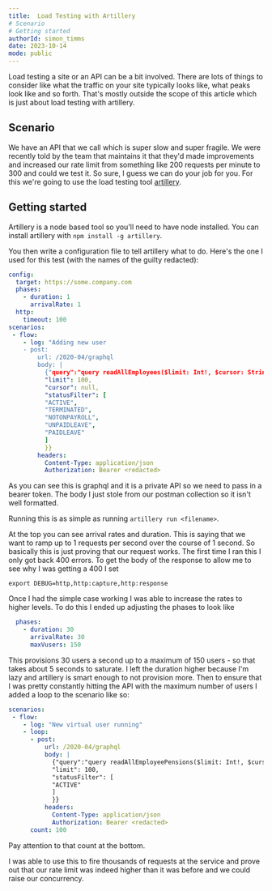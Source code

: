 ```yaml
---
title:  Load Testing with Artillery
# Scenario 
# Getting started 
authorId: simon_timms
date: 2023-10-14
mode: public
---
```




Load testing a site or an API can be a bit involved. There are lots of things to consider like what the traffic on your site typically looks like, what peaks look like and so forth. That's mostly outside the scope of this article which is just about load testing with artillery.

## Scenario 

We have an API that we call which is super slow and super fragile. We were recently told by the team that maintains it that they'd made improvements and increased our rate limit from something like 200 requests per minute to 300 and could we test it. So sure, I guess we can do your job for you. For this we're going to use the load testing tool [artillery](https://www.artillery.io/).

## Getting started 

Artillery is a node based tool so you'll need to have node installed.  You can install artillery with `npm install -g artillery`.

You then write a configuration file to tell artillery what to do. Here's the one I used for this test (with the names of the guilty redacted):

```yaml
config: 
  target: https://some.company.com
  phases:
    - duration: 1
      arrivalRate: 1
  http:
    timeout: 100
scenarios:
 - flow:
    - log: "Adding new user
    - post:
        url: /2020-04/graphql
        body: |
          {"query":"query readAllEmployees($limit: Int!, $cursor: String, $statusFilter: [String!]!) {\n company {\n employees(filter: {status: {in: $statusFilter}}, pagination: {first: $limit, after: $cursor}) {\n pageInfo {\n hasNextPage\n startCursor\n endCursor\n hasPreviousPage\n }\n nodes {\n id\n firstName\n lastName\n\t\tmiddleName\n birthDate\n displayName\n employmentDetail {\n employmentStatus\n hireDate\n terminationDate\n }\n taxIdentifiers {\n taxIdentifierType\n value\n }\n payrollProfile {\n preferredAddress {\n streetAddress1\n streetAddress2\n city\n zipCode\n county\n state\n country\n }\n preferredEmail\n preferredPhone\n compensations {\n id\n timeWorked {\n unit\n value\n }\n active\n amount\n multiplier\n employerCompensation {\n id\n name\n active\n amount\n timeWorked {\n unit\n value\n }\n multiplier\n }\n }\n }\n }\n }\n }\n}\n","variables":{
          "limit": 100,
          "cursor": null,
          "statusFilter": [
          "ACTIVE",
          "TERMINATED",
          "NOTONPAYROLL",
          "UNPAIDLEAVE",
          "PAIDLEAVE"
          ]
          }}
        headers:
          Content-Type: application/json
          Authorization: Bearer <redacted>
```

As you can see this is graphql and it is a private API so we need to pass in a bearer token. The body I just stole from our postman collection so it isn't well formatted. 

Running this is as simple as running `artillery run <filename>`.

At the top you can see arrival rates and duration. This is saying that we want to ramp up to 1 requests per second over the course of 1 second. So basically this is just proving that our request works. The first time I ran this I only got back 400 errors. To get the body of the response to allow me to see why I was getting a 400 I set 
```
export DEBUG=http,http:capture,http:response
```

Once I had the simple case working I was able to increase the rates to higher levels. To do this I ended up adjusting the phases to look like 
```yaml
  phases:
    - duration: 30
      arrivalRate: 30
      maxVusers: 150
```

This provisions 30 users a second up to a maximum of 150 users - so that takes about 5 seconds to saturate. I left the duration higher because I'm lazy and artillery is smart enough to not provision more. Then to ensure that I was pretty constantly hitting the API with the maximum number of users I added a loop to the scenario like so:

```yaml
scenarios:
 - flow:
    - log: "New virtual user running"
    - loop:
      - post:
          url: /2020-04/graphql
          body: |
            {"query":"query readAllEmployeePensions($limit: Int!, $cursor: String, $statusFilter: [String!]!) {\n company {\n employees(filter: {status: { in: $statusFilter }}, pagination: {first: $limit, after: $cursor}) {\n pageInfo {\n hasNextPage\n startCursor\n endCursor\n hasPreviousPage\n }\n nodes {\n id\n displayName\n payrollProfile {\n pensions {\n id\n active\n employeeSetup {\n amount {\n percentage\n value\n }\n cappings {\n amount\n timeInterval\n }\n }\n employerSetup {\n amount {\n percentage\n value\n }\n cappings {\n amount\n timeInterval\n }\n }\n employerPension {\n id\n name\n statutoryPensionPolicy\n }\n customFields {\n name\n value\n }\n }\n }\n }\n }\n }\n}\n","variables":{
            "limit": 100,
            "statusFilter": [
            "ACTIVE"
            ]
            }}
          headers:
            Content-Type: application/json
            Authorization: Bearer <redacted>
      count: 100
```

Pay attention to that count at the bottom. 

I was able to use this to fire thousands of requests at the service and prove out that our rate limit was indeed higher than it was before and we could raise our concurrency.